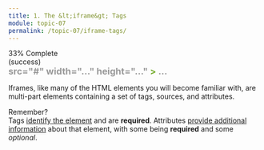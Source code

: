 ```yaml
---
title: 1. The &lt;iframe&gt; Tags
module: topic-07
permalink: /topic-07/iframe-tags/
---
```


<div class="divider-heading"></div>


<div class="panel panel-success">
  <div class="progress" style="margin-bottom: 0; border-bottom-left-radius: 0; border-bottom-right-radius: 0;">
    <div class="progress-bar progress-bar-success progress-bar-striped" role="progressbar" aria-valuenow="33" aria-valuemin="0" aria-valuemax="100" style="width: 33%">
      <span class="sr-only">33% Complete (success)</span>
    </div>
  </div>
  <div class="panel-body">
    <p style="font-size: large; margin: 0;"><span style="color: #79AF33; font-weight: bold;"><iframe</span> <span style="color: #999">src="#" width="..." height="..."</span> <span style="color: #79AF33; font-weight: bold;">></span> <span style="color: #999;">...</span> <span style="color: #79AF33; font-weight: bold;"></iframe></span></p>
  </div>
</div>


Iframes, like many of the HTML elements you will become familiar with, are multi-part elements containing a set of tags, sources, and attributes.

<p><span class="remember-text">Remember?</span><br/>
Tags <a href="../../topic-04/html-review" target="_blank">identify the element</a> and are <b>required</b>. Attributes <a href="../../topic-04/attributes" target="_blank">provide additional information</a> about that element, with some being <b>required</b> and some <i>optional</i>.</p>

